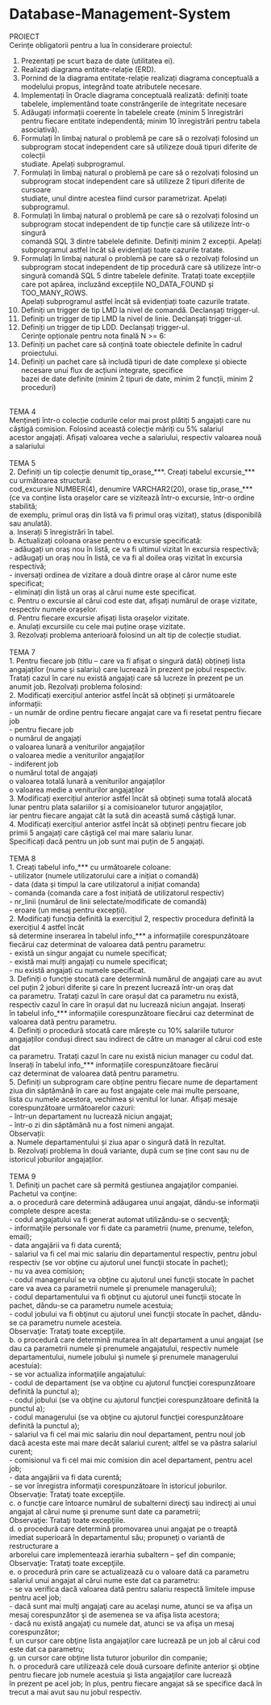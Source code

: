 # Database-Management-System


PROIECT  <br />
Cerințe obligatorii pentru a lua în considerare proiectul: <br />
1. Prezentați pe scurt baza de date (utilitatea ei). <br />
2. Realizați diagrama entitate-relație (ERD). <br />
3. Pornind de la diagrama entitate-relație realizați diagrama conceptuală a modelului propus, integrând toate atributele necesare. <br />
4. Implementați în Oracle diagrama conceptuală realizată: definiți toate tabelele, implementând toate constrângerile de integritate necesare <br />
5. Adăugați informații coerente în tabelele create (minim 5 înregistrări pentru fiecare entitate independentă; minim 10 înregistrări pentru tabela asociativă). <br />
6. Formulați în limbaj natural o problemă pe care să o rezolvați folosind un subprogram stocat independent care să utilizeze două tipuri diferite de colecții  <br />
studiate. Apelați subprogramul. <br />
7. Formulați în limbaj natural o problemă pe care să o rezolvați folosind un subprogram stocat independent care să utilizeze 2 tipuri diferite de cursoare <br />
studiate, unul dintre acestea fiind cursor parametrizat. Apelați subprogramul. <br />
8. Formulați în limbaj natural o problemă pe care să o rezolvați folosind un subprogram stocat independent de tip funcție care să utilizeze într-o singură <br />
comandă SQL 3 dintre tabelele definite. Definiți minim 2 excepții. Apelați subprogramul astfel încât să evidențiați toate cazurile tratate. <br />
9. Formulați în limbaj natural o problemă pe care să o rezolvați folosind un subprogram stocat independent de tip procedură care să utilizeze într-o <br />
singură comandă SQL 5 dintre tabelele definite. Tratați toate excepțiile care pot apărea, incluzând excepțiile NO_DATA_FOUND și TOO_MANY_ROWS. <br />
Apelați subprogramul astfel încât să evidențiați toate cazurile tratate. <br />
10. Definiți un trigger de tip LMD la nivel de comandă. Declanșați trigger-ul. <br />
11. Definiți un trigger de tip LMD la nivel de linie. Declanșați trigger-ul. <br />
12. Definiți un trigger de tip LDD. Declanșați trigger-ul. <br />
Cerințe opționale pentru nota finală N >= 6: <br />
13. Definiți un pachet care să conțină toate obiectele definite în cadrul proiectului. <br />
14. Definiți un pachet care să includă tipuri de date complexe și obiecte necesare unui flux de acțiuni integrate, specifice  <br />
bazei de date definite (minim 2 tipuri de date, minim 2 funcții, minim 2 proceduri) <br />
<br />
TEMA 4<br />
Mențineți într-o colecție codurile celor mai prost plătiți 5 angajați care nu câștigă comision. Folosind această colecție măriți cu 5% salariul <br />
acestor angajați. Afișați valoarea veche a salariului, respectiv valoarea nouă a salariului <br />
<br />
TEMA 5 <br />
2. Definiți un tip colecție denumit tip_orase_***. Creați tabelul excursie_*** cu următoarea structură: <br />
cod_excursie NUMBER(4), denumire VARCHAR2(20), orase tip_orase_*** (ce va conține lista orașelor care se vizitează într-o excursie, într-o ordine stabilită;<br />
de exemplu, primul oraș din listă va fi primul oraș vizitat), status (disponibilă sau anulată). <br />
a. Inserați 5 înregistrări în tabel. <br />
b. Actualizați coloana orase pentru o excursie specificată: <br />
- adăugați un oraș nou în listă, ce va fi ultimul vizitat în excursia respectivă; <br />
- adăugați un oraș nou în listă, ce va fi al doilea oraș vizitat în excursia respectivă; <br />
- inversați ordinea de vizitare a două dintre orașe al căror nume este specificat; <br />
- eliminați din listă un oraș al cărui nume este specificat. <br />
c. Pentru o excursie al cărui cod este dat, afișați numărul de orașe vizitate, respectiv numele orașelor. <br />
d. Pentru fiecare excursie afișați lista orașelor vizitate. <br />
e. Anulați excursiile cu cele mai puține orașe vizitate. <br />
3. Rezolvați problema anterioară folosind un alt tip de colecție studiat. <br />
<br />
TEMA 7 <br />
1. Pentru fiecare job (titlu – care va fi afișat o singură dată) obțineți lista angajaților (nume și salariu) care lucrează în prezent pe jobul respectiv.<br />
Tratați cazul în care nu există angajați care să lucreze în prezent pe un anumit job. Rezolvați problema folosind: <br /> 
2. Modificați exercițiul anterior astfel încât să obțineți și următoarele informații: <br />
- un număr de ordine pentru fiecare angajat care va fi resetat pentru fiecare job <br />
- pentru fiecare job <br />
o numărul de angajați <br />
o valoarea lunară a veniturilor angajaților <br />
o valoarea medie a veniturilor angajaților <br />
- indiferent job <br />
o numărul total de angajați <br />
o valoarea totală lunară a veniturilor angajaților <br />
o valoarea medie a veniturilor angajaților <br />
3. Modificați exercițiul anterior astfel încât să obțineți suma totală alocată lunar pentru plata salariilor și a comisioanelor tuturor angajaților,<br />
iar pentru fiecare angajat cât la sută din această sumă câștigă lunar. <br />
4. Modificați exercițiul anterior astfel încât să obțineți pentru fiecare job primii 5 angajați care câștigă cel mai mare salariu lunar. <br />
Specificați dacă pentru un job sunt mai puțin de 5 angajați. <br />
<br />
TEMA 8 <br />
1. Creați tabelul info_*** cu următoarele coloane: <br />
- utilizator (numele utilizatorului care a inițiat o comandă) <br />
- data (data și timpul la care utilizatorul a inițiat comanda) <br />
- comanda (comanda care a fost inițiată de utilizatorul respectiv) <br />
- nr_linii (numărul de linii selectate/modificate de comandă) <br />
- eroare (un mesaj pentru excepții). <br />
2. Modificați funcția definită la exercițiul 2, respectiv procedura definită la exercițiul 4 astfel încât <br />
să determine inserarea în tabelul info_*** a informațiile corespunzătoare fiecărui caz determinat de valoarea dată pentru parametru: <br />
- există un singur angajat cu numele specificat; <br />
- există mai mulți angajați cu numele specificat; <br />
- nu există angajați cu numele specificat. <br />
3. Definiți o funcție stocată care determină numărul de angajați care au avut cel puțin 2 joburi diferite și care în prezent lucrează într-un oraș dat <br />
ca parametru. Tratați cazul în care orașul dat ca parametru nu există, respectiv cazul în care în orașul dat nu lucrează niciun angajat. Inserați <br />
în tabelul info_*** informațiile corespunzătoare fiecărui caz determinat de valoarea dată pentru parametru. <br />
4. Definiți o procedură stocată care mărește cu 10% salariile tuturor angajaților conduși direct sau indirect de către un manager al cărui cod este dat <br />
ca parametru. Tratați cazul în care nu există niciun manager cu codul dat. Inserați în tabelul info_*** informațiile corespunzătoare fiecărui <br />
caz determinat de valoarea dată pentru parametru. <br />
5. Definiți un subprogram care obține pentru fiecare nume de departament ziua din săptămână în care au fost angajate cele mai multe persoane, <br />
lista cu numele acestora, vechimea și venitul lor lunar. Afișați mesaje corespunzătoare următoarelor cazuri: <br />
- într-un departament nu lucrează niciun angajat; <br />
- într-o zi din săptămână nu a fost nimeni angajat. <br />
Observații: <br />
a. Numele departamentului și ziua apar o singură dată în rezultat. <br />
b. Rezolvați problema în două variante, după cum se ține cont sau nu de istoricul joburilor angajaților. <br />
<br />
TEMA 9 <br /> 
1. Definiţi un pachet care să permită gestiunea angajaţilor companiei. Pachetul va conţine: <br /> 
a. o procedură care determină adăugarea unui angajat, dându-se informaţii complete despre acesta: <br /> 
- codul angajatului va fi generat automat utilizându-se o secvenţă; <br /> 
- informaţiile personale vor fi date ca parametrii (nume, prenume, telefon, email); <br /> 
- data angajării va fi data curentă; <br /> 
- salariul va fi cel mai mic salariu din departamentul respectiv, pentru jobul respectiv (se vor obţine cu ajutorul unei funcţii stocate în pachet); <br /> 
- nu va avea comision; <br /> 
- codul managerului se va obţine cu ajutorul unei funcţii stocate în pachet care va avea ca parametrii numele şi prenumele managerului); <br /> 
- codul departamentului va fi obţinut cu ajutorul unei funcţii stocate în pachet, dându-se ca parametru numele acestuia; <br /> 
- codul jobului va fi obţinut cu ajutorul unei funcţii stocate în pachet, dându-se ca parametru numele acesteia. <br /> 
Observaţie: Trataţi toate excepţiile. <br /> 
b. o procedură care determină mutarea în alt departament a unui angajat (se dau ca parametrii numele şi prenumele angajatului, respectiv numele <br /> 
departamentului, numele jobului şi numele şi prenumele managerului acestuia): <br /> 
- se vor actualiza informaţiile angajatului: <br /> 
- codul de departament (se va obţine cu ajutorul funcţiei corespunzătoare definită la punctul a); <br /> 
- codul jobului (se va obţine cu ajutorul funcţiei corespunzătoare definită la punctul a); <br /> 
- codul managerului (se va obţine cu ajutorul funcţiei corespunzătoare definită la punctul a); <br /> 
- salariul va fi cel mai mic salariu din noul departament, pentru noul job dacă acesta este mai mare decât salariul curent; altfel se va păstra salariul curent;<br /> 
- comisionul va fi cel mai mic comision din acel departament, pentru acel job; <br /> 
- data angajării va fi data curentă; <br /> 
- se vor înregistra informaţii corespunzătoare în istoricul joburilor. <br /> 
Observaţie: Trataţi toate excepţiile. <br /> 
c. o funcţie care întoarce numărul de subalterni direcţi sau indirecţi ai unui angajat al cărui nume şi prenume sunt date ca parametrii; <br /> 
Observaţie: Trataţi toate excepţiile. <br /> 
d. o procedură care determină promovarea unui angajat pe o treaptă imediat superioară în departamentul său; propuneţi o variantă de restructurare a <br /> 
arborelui care implementează ierarhia subaltern – şef din companie; Observaţie: Trataţi toate excepţiile. <br /> 
e. o procedură prin care se actualizează cu o valoare dată ca parametru salariul unui angajat al cărui nume este dat ca parametru: <br /> 
- se va verifica dacă valoarea dată pentru salariu respectă limitele impuse pentru acel job; <br /> 
- dacă sunt mai mulţi angajaţi care au acelaşi nume, atunci se va afişa un mesaj corespunzător şi de asemenea se va afişa lista acestora; <br /> 
- dacă nu există angajaţi cu numele dat, atunci se va afişa un mesaj corespunzător; <br /> 
f. un cursor care obţine lista angajaţilor care lucrează pe un job al cărui cod este dat ca parametru; <br /> 
g. un cursor care obţine lista tuturor joburilor din companie; <br /> 
h. o procedură care utilizează cele două cursoare definite anterior şi obţine pentru fiecare job numele acestuia şi lista angajaţilor care lucrează<br /> 
în prezent pe acel job; în plus, pentru fiecare angajat să se specifice dacă în trecut a mai avut sau nu jobul respectiv.<br /> 
